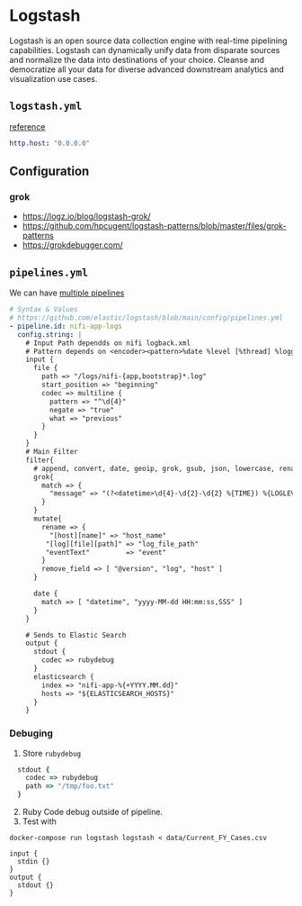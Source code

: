 # Logstash

Logstash is an open source data collection engine with real-time pipelining capabilities. Logstash can dynamically unify data from disparate sources and normalize the data into destinations of your choice. Cleanse and democratize all your data for diverse advanced downstream analytics and visualization use cases.



## `logstash.yml`

[reference](https://www.elastic.co/guide/en/logstash/current/logstash-settings-file.html)

```yaml
http.host: "0.0.0.0"

```

## Configuration

### grok

- https://logz.io/blog/logstash-grok/
- https://github.com/hpcugent/logstash-patterns/blob/master/files/grok-patterns
- https://grokdebugger.com/


## `pipelines.yml`

We can have [multiple pipelines](https://www.elastic.co/guide/en/logstash/current/multiple-pipelines.html)

```yaml
# Syntax & Values
# https://github.com/elastic/logstash/blob/main/config/pipelines.yml
- pipeline.id: nifi-app-logs
  config.string: |
    # Input Path dependds on nifi logback.xml
    # Pattern depends on <encoder><pattern>%date %level [%thread] %logger{40} %msg%n</pattern></encoder> @ logback.xml
    input {
      file {
        path => "/logs/nifi-{app,bootstrap}*.log"
        start_position => "beginning"
        codec => multiline {
          pattern => "^\d{4}"
          negate => "true"
          what => "previous"
        }
      }
    }
    # Main Filter
    filter{
      # append, convert, date, geoip, grok, gsub, json, lowercase, rename, set
      grok{
        match => {
          "message" => "(?<datetime>\d{4}-\d{2}-\d{2} %{TIME}) %{LOGLEVEL:level} \[%{DATA:thread}\] %{DATA:logger} %{GREEDYDATA:eventText}"
        }
      }
      mutate{
        rename => {
          "[host][name]" => "host_name"
         "[log][file][path]" => "log_file_path"
         "eventText"         => "event"
        }
        remove_field => [ "@version", "log", "host" ]
      }

      date {
        match => [ "datetime", "yyyy-MM-dd HH:mm:ss,SSS" ]
      }
    }

    # Sends to Elastic Search
    output {
      stdout {
        codec => rubydebug
      }
      elasticsearch {
        index => "nifi-app-%{+YYYY.MM.dd}"
        hosts => "${ELASTICSEARCH_HOSTS}"
      }
    }
```

### Debuging

1. Store `rubydebug`

  ```ruby
    stdout {
      codec => rubydebug
      path => "/tmp/foo.txt"
    }
  ```

2. Ruby Code debug outside of pipeline.
3. Test with

```shell
docker-compose run logstash logstash < data/Current_FY_Cases.csv
```
```
input {
  stdin {}
}
output {
  stdout {}
}
```
